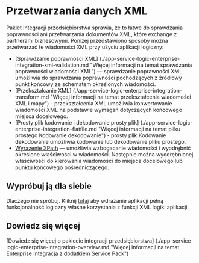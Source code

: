 <properties 
    pageTitle="Omówienie języka XML przetwarzania w pakiecie integracji przedsiębiorstwa | Microsoft Azure aplikacji usługi | Microsoft Azure" 
    description="Dowiedz się, jak przetwarzania i sprawdź poprawność wiadomości XML przy użyciu aplikacji Enterprise Integracja z dodatkiem Service Pack i układy logiczne" 
    services="logic-apps" 
    documentationCenter=".net,nodejs,java"
    authors="msftman" 
    manager="erikre" 
    editor="cgronlun"/>

<tags 
    ms.service="logic-apps" 
    ms.workload="integration" 
    ms.tgt_pltfrm="na" 
    ms.devlang="na" 
    ms.topic="article" 
    ms.date="07/07/2016" 
    ms.author="deonhe"/>


# <a name="xml-processing"></a>Przetwarzania danych XML

Pakiet integracji przedsiębiorstwa sprawia, że to łatwe do sprawdzania poprawności ani przetwarzania dokumentów XML, które exchange z partnerami biznesowymi. Poniżej przedstawiono sposoby można przetwarzać te wiadomości XML przy użyciu aplikacji logiczny:  

- [Sprawdzanie poprawności XML] (./app-service-logic-enterprise-integration-xml-validation.md "Więcej informacji na temat sprawdzania poprawności wiadomości XML") — sprawdzanie poprawności XML umożliwia do sprawdzania poprawności pochodzących z źródłowy punkt końcowy ze schematem określonych wiadomości.
- [Przekształcanie XML] (./app-service-logic-enterprise-integration-transform.md "Więcej informacji na temat przekształcenia wiadomości XML i mapy") - przekształcenia XML umożliwia konwertowanie wiadomości XML na podstawie wymagań dotyczących końcowego miejsca docelowego.   
- [Prosty plik kodowanie i dekodowanie prosty plik] (./app-service-logic-enterprise-integration-flatfile.md "Więcej informacji na temat pliku prostego Kodowanie dekodowanie") - prosty plik Kodowanie dekodowanie umożliwia kodowanie lub dekodowanie pliku prostego. 
- [Wyrażenie XPath](https://msdn.microsoft.com/library/mt643789.aspx) — umożliwia wzbogacanie wiadomości i wyodrębnić określone właściwości w wiadomości. Następnie można wyodrębnionej właściwości do kierowania wiadomości do miejsca docelowego lub punktu końcowego pośredniczącego.    

## <a name="try-it-for-yourself"></a>Wypróbuj ją dla siebie

Dlaczego nie spróbuj. Kliknij [tutaj](https://github.com/Azure/azure-quickstart-templates/tree/master/201-logic-app-veter-pipeline) aby wdrażanie aplikacji pełną funkcjonalność logiczny własne korzystania z funkcji XML logiki aplikacji 

## <a name="learn-more"></a>Dowiedz się więcej

[Dowiedz się więcej o pakiecie integracji przedsiębiorstwa] (./app-service-logic-enterprise-integration-overview.md "Więcej informacji na temat Enterprise Integracja z dodatkiem Service Pack")  
